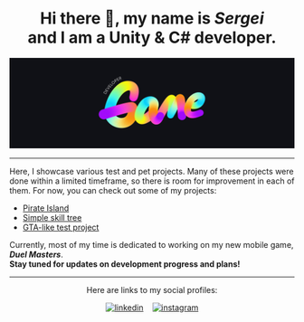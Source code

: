 <h1 align="center"> Hi there 👋, my name is <em>Sergei</em>
<br />
and I am a Unity & C# developer.</h1>

<p><img src = "github-header-image.jpg"></p>
<hr>
<p>Here, I showcase various test and pet projects. Many of these projects were done within a limited timeframe, so there is room for improvement in each of them. For now, you can check out some of my projects:</p>
<ul>
<li><a href = "https://github.com/srggrigorov/pirate-island">Pirate Island</a></li>
<li><a href = "https://github.com/srggrigorov/brickworks-test-project">Simple skill tree</a></li>
<li><a href = "https://github.com/srggrigorov/sunday-test-3d">GTA-like test project</a></li>
</ul>

<p>Currently, most of my time is dedicated to working on my new mobile game, <b><em>Duel Masters</em></b>.<br /> 
<strong>Stay tuned for updates on development progress and plans!</strong></p>

<hr>
<div align = "center">
<p>Here are links to my social profiles:</p>

<span><a href=https://www.linkedin.com/in/srggrigorov/><img src='https://cdn.jsdelivr.net/npm/simple-icons@3.0.1/icons/linkedin.svg' alt='linkedin' height='40'></a>  </span>
&nbsp;&nbsp;
<span><a href=https://www.instagram.com/srg_grigorov/><img src='https://cdn.jsdelivr.net/npm/simple-icons@3.0.1/icons/instagram.svg' alt='instagram' height='40'></a></span>
</div>